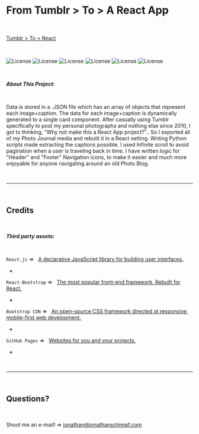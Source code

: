 # From Tumblr > To > A React App

<p>&nbsp;<p>

‎[Tumblr > To > React](https://jonathanschimpf.com/)

<p>&nbsp;<p>
  
![License](https://img.shields.io/static/v1?label=Language&message=JavaScript&color=yellow)
![License](https://img.shields.io/static/v1?label=Library&message=React.js&color=pink) 
![License](https://img.shields.io/static/v1?label=Language&message=HTML5&color=orange) ![License](https://img.shields.io/static/v1?label=Language&message=CSS3&color=blue) ![License](https://img.shields.io/static/v1?label=Framework&message=React-Bootstrap&color=green) 
![License](https://img.shields.io/static/v1?label=Language&message=Python&color=yellow)

<p>&nbsp;<p>


<strong><em>About This Project:</strong></em>

<p>&nbsp;<p>

Data is stored in a .JSON file which has an array of objects that represent each image+caption. The data for each image+caption is dynamically generated to a single card component. After casually using Tumblr specifically to post my personal photographs and nothing else since 2010, I got to thinking, "Why not make this a React App project?".. So I exported all of my Photo Journal media and rebuilt it in a React setting. Writing Python scripts made extracting the captions possible. I used Infinite scroll to avoid pagination when a user is traveling back in time. I have written logic for "Header" and "Footer" Navigation icons, to make it easier and much more enjoyable for anyone navigating around an old Photo Blog. 

<p>&nbsp;<p>


---


<p>&nbsp;<p>


## Credits


<p>&nbsp;<p>


<strong><em>Third party assets:</strong></em>


<p>&nbsp;<p>


`React.js` =>‏‏‎ ‎ ‏‏‎ ‎[A declarative JavaScript library for building user interfaces.](https://reactjs.org/)

<p>&nbsp;‏‏‎‏‏‎ ‎<strong>+</strong></p>


`React-Bootstrap` =>‏‏‎ ‎ ‏‏‎ ‎[The most popular front-end framework. Rebuilt for React.](https://react-bootstrap.github.io/)


<p>&nbsp;‏‏‎‏‏‎ ‎<strong>+</strong></p>


`Bootstrap CDN` =>‏‏‎ ‎ ‏‏‎ ‎[An open-source CSS framework directed at responsive, mobile-first web development.](https://getbootstrap.com/)


<p>&nbsp;‏‏‎‏‏‎ ‎<strong>+</strong></p>


`GitHub Pages` =>‏‏‎ ‎ ‏‏‎ ‎[Websites for you and your projects.](https://pages.github.com/)


<p>&nbsp;‏‏‎‏‏‎ ‎<strong>+</strong></p>


<p>&nbsp;<p>


---


<p>&nbsp;<p>


## Questions?


<p>&nbsp;<p>


Shoot me an e-mail! => jonathan@jonathanschimpf.com

<p>&nbsp;<p>



